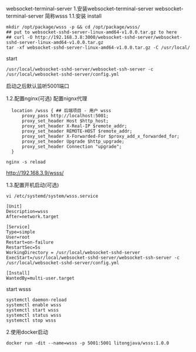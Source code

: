 
websocket-terminal-server
1.安装websocket-terminal-server
websocket-terminal-server 简称wsss
1.1.安装
install
```
mkdir /opt/package/wsss -p && cd /opt/package/wsss/
## put to websocket-sshd-server-linux-amd64-v1.0.0.tar.gz to here
## curl -O http://192.168.3.8:3000/websocket-sshd-server/websocket-sshd-server-linux-amd64-v1.0.0.tar.gz
tar -xf websocket-sshd-server-linux-amd64-v1.0.0.tar.gz -C /usr/local/
```

start
```
/usr/local/websocket-sshd-server/websocket-ssh-server -c /usr/local/websocket-sshd-server/config.yml
```
启动之后默认监听5001端口


1.2.配置nginx(可选)
配置nignx代理
```
  location /wsss { ## 后端项目 - 用户 wsss
      proxy_pass http://localhost:5001;
      proxy_set_header Host $http_host;
      proxy_set_header X-Real-IP $remote_addr;
      proxy_set_header REMOTE-HOST $remote_addr;
      proxy_set_header X-Forwarded-For $proxy_add_x_forwarded_for;
      proxy_set_header Upgrade $http_upgrade;
      proxy_set_header Connection "upgrade";
  }

```

```
nginx -s reload
```

http://192.168.3.9/wsss/

1.3.配置开机启动(可选)
```
vi /etc/systemd/system/wsss.service
```

```
[Unit]
Description=wsss
After=network.target

[Service]
Type=simple
User=root
Restart=on-failure
RestartSec=5s
WorkingDirectory = /usr/local/websocket-sshd-server
ExecStart=/usr/local/websocket-sshd-server/websocket-ssh-server -c /usr/local/websocket-sshd-server/config.yml

[Install]
WantedBy=multi-user.target
```

start wsss
```
systemctl daemon-reload
systemctl enable wsss
systemctl start wsss
systemctl status wsss
systemctl stop wsss
```
2.使用docker启动
```
docker run -dit --name=wsss -p 5001:5001 litongjava/wsss:1.0.0
```